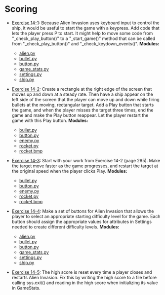 # Scoring

- [Exercise 14-1](exercise_14_01/README.md):
Because Alien Invasion uses keyboard input to control the ship, it would be
useful to start the game with a keypress. Add code that lets the player press
P to start. It might help to move some code from "_check_play_button()" to a
"_start_game()" method that can be called from "_check_play_button()" and
"_check_keydown_events()".
**Modules:**
  - [alien.py](exercise_14_01/alien.py)
  - [bullet.py](exercise_14_01/bullet.py)
  - [button.py](exercise_14_01/button.py)
  - [game_stats.py](exercise_14_01/game_stats.py)
  - [settings.py](exercise_14_01/settings.py)
  - [ship.py](exercise_14_01/ship.py)

- [Exercise 14-2](exercise_14_02/exercise_14_02.py):
Create a rectangle at the right edge of the screen that moves up and down at a
steady rate. Then have a ship appear on the left side of the screen that the
player can move up and down while firing bullets at the moving, rectangular
target. Add a Play button that starts the game, and when the player misses the
target three times, end the game and make the Play button reappear. Let the
player restart the game with this Play button.
**Modules:**
  - [bullet.py](exercise_14_02/bullet.py)
  - [button.py](exercise_14_02/button.py)
  - [enemy.py](exercise_14_02/enemy.py)
  - [rocket.py](exercise_14_02/rocket.py)
  - [rocket.bmp](exercise_14_02/rocket.bmp)

- [Exercise 14-3](exercise_14_03/exercise_14_03.py):
Start with your work from Exercise 14-2 (page 285). Make the target move
faster as the game progresses, and restart the target at the original speed
when the player clicks Play.
**Modules:**
  - [bullet.py](exercise_14_03/bullet.py)
  - [button.py](exercise_14_03/button.py)
  - [enemy.py](exercise_14_03/enemy.py)
  - [rocket.py](exercise_14_03/rocket.py)
  - [rocket.bmp](exercise_14_03/rocket.bmp)

- [Exercise 14-4](exercise_14_04exercise_14_04.py):
Make a set of buttons for Alien Invasion that allows the player to select an
appropriate starting difficulty level for the game. Each button should assign
the appropriate values for attributes in Settings needed to create different
difficulty levels.
**Modules:**
  - [alien.py](exercise_14_04/alien.py)
  - [bullet.py](exercise_14_04/bullet.py)
  - [button.py](exercise_14_04/button.py)
  - [game_stats.py](exercise_14_04/game_stats.py)
  - [settings.py](exercise_14_04/settings.py)
  - [ship.py](exercise_14_04/ship.py)

- [Exercise 14-5](exercise_14_05.py):
The high score is reset every time a player closes and restarts Alien Invasion.
Fix this by writing the high score to a file before calling sys.exit() and
reading in the high score when initializing its value in GameStats.
